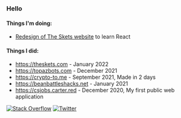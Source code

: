 ### Hello

#### Things I'm doing:
* [Redesign of The Skets website](https://github.com/carter-0/the-skets-frontend) to learn React

#### Things I did:
* https://theskets.com - January 2022
* https://topazbots.com - December 2021
* https://crypto-to.me - September 2021, Made in 2 days
* https://beanbattleshacks.net - January 2021
* https://csjobs.carter.red - December 2020, My first public web application

[![Stack Overflow](https://img.shields.io/badge/-Stackoverflow-FE7A16?logo=stack-overflow&logoColor=white)](https://stackoverflow.com/users/10981578) [![Twitter](https://img.shields.io/badge/Twitter-%231DA1F2.svg?logo=Twitter&logoColor=white)](https://twitter.com/__carter) 

